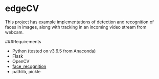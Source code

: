 # edgeCV

This project has example implementations of detection and recognition of faces in images, along with tracking 
in an incoming video stream from webcam.

###Requirements

   * Python (tested on v3.6.5 from Anaconda)
   * Flask
   * OpenCV
   * [face_recognition](https://github.com/ageitgey/face_recognition)
   * pathlib, pickle